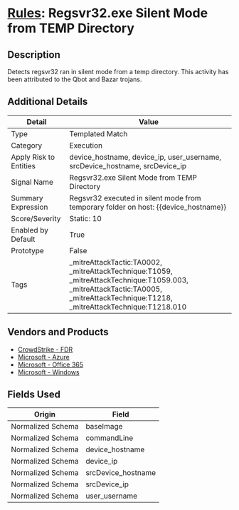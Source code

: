 # [Rules](README.md): Regsvr32.exe Silent Mode from TEMP Directory

## Description
Detects regsvr32 ran in silent mode from a temp directory. This activity has been attributed to the Qbot and Bazar trojans.

## Additional Details
|Detail|Value|
|----|----|
|Type|Templated Match|
|Category|Execution|
|Apply Risk to Entities|device_hostname, device_ip, user_username, srcDevice_hostname, srcDevice_ip|
|Signal Name|Regsvr32.exe Silent Mode from TEMP Directory|
|Summary Expression|Regsvr32 executed in silent mode from temporary folder on host: {{device_hostname}}|
|Score/Severity|Static: 10|
|Enabled by Default|True|
|Prototype|False|
|Tags|_mitreAttackTactic:TA0002, _mitreAttackTechnique:T1059, _mitreAttackTechnique:T1059.003, _mitreAttackTactic:TA0005, _mitreAttackTechnique:T1218, _mitreAttackTechnique:T1218.010|
## Vendors and Products
- [CrowdStrike - FDR](../products/569a3a44-c29f-492e-bcf4-5dc04e2ab0f3.md)
- [Microsoft - Azure](../products/a1225af5-e778-4068-a9a2-47da93d1ff24.md)
- [Microsoft - Office 365](../products/d3ed003d-5ddd-4c7a-bea5-63eae6311833.md)
- [Microsoft - Windows](../products/1ff7546c-cb36-4a24-87f7-89d2cecc5761.md)


## Fields Used

|Origin|Field|
|----|----|
|Normalized Schema|baseImage|
|Normalized Schema|commandLine|
|Normalized Schema|device_hostname|
|Normalized Schema|device_ip|
|Normalized Schema|srcDevice_hostname|
|Normalized Schema|srcDevice_ip|
|Normalized Schema|user_username|



